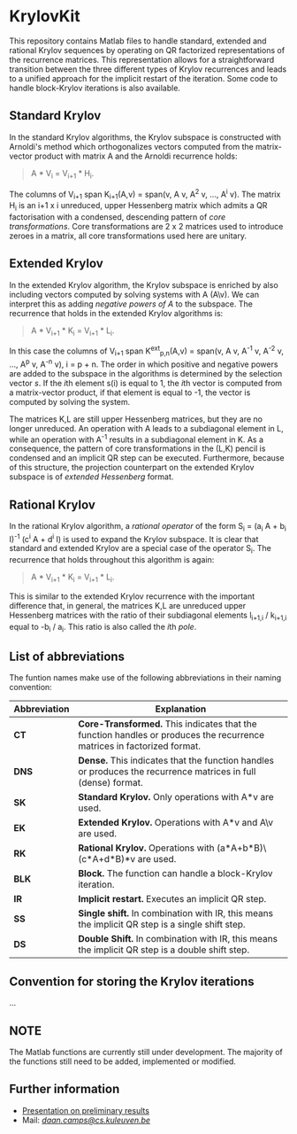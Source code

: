 # KrylovKit
This repository contains Matlab files to handle standard, extended and rational Krylov sequences by operating on QR factorized representations of the recurrence matrices. This representation allows for a straightforward transition between the three different types of Krylov recurrences and leads to a unified approach for the implicit restart of the iteration. Some code to handle block-Krylov iterations is also available.

## Standard Krylov
In the standard Krylov algorithms, the Krylov subspace is constructed with Arnoldi's method which orthogonalizes vectors computed from the matrix-vector product with matrix A and the Arnoldi recurrence holds:
> A \* V<sub>i</sub> = V<sub>i+1</sub> \* H<sub>i</sub>.

The columns of V<sub>i+1</sub> span K<sub>i+1</sub>(A,v) = span(v, A v, A<sup>2</sup> v, ..., A<sup>i</sup> v). The matrix H<sub>i</sub> is an i+1 x i unreduced, upper Hessenberg matrix which admits a QR factorisation with a condensed, descending pattern of *core transformations*. Core transformations are 2 x 2 matrices used to introduce zeroes in a matrix, all core transformations used here are unitary.

## Extended Krylov
In the extended Krylov algorithm, the Krylov subspace is enriched by also including vectors computed by solving systems with A (A\\v). We can interpret this as adding *negative powers of A* to the subspace. The recurrence that holds in the extended Krylov algorithms is:
> A \* V<sub>i+1</sub> * K<sub>i</sub> = V<sub>i+1</sub> \* L<sub>i</sub>.

In this case the columns of V<sub>i+1</sub> span K<sup>ext</sup><sub>p,n</sub>(A,v) = span(v, A v, A<sup>-1</sup> v, A<sup>-2</sup> v, ..., A<sup>p</sup> v, A<sup>-n</sup> v), i = p + n. The order in which positive and negative powers are added to the subspace in the algorithms is determined by the selection vector *s*. If the *i*th element s(i) is equal to 1, the *i*th vector is computed from a matrix-vector product, if that element is equal to -1, the vector is computed by solving the system.

The matrices K,L are still upper Hessenberg matrices, but they are no longer unreduced. An operation with A leads to a subdiagonal element in L, while an operation with A<sup>-1</sup> results in a subdiagonal element in K. As a consequence, the pattern of core transformations in the (L,K) pencil is condensed and an implicit QR step can be executed. Furthermore, because of this structure, the projection counterpart on the extended Krylov subspace is of *extended Hessenberg* format.

## Rational Krylov
In the rational Krylov algorithm, a *rational operator* of the form S<sub>i</sub> = (a<sub>i</sub> A + b<sub>i</sub> I)<sup>-1</sup> (c<sup>i</sup> A + d<sup>i</sup> I) is used to expand the Krylov subspace. It is clear that standard and extended Krylov are a special case of the operator S<sub>i</sub>. The recurrence that holds throughout this algorithm is again:
> A \* V<sub>i+1</sub> * K<sub>i</sub> = V<sub>i+1</sub> \* L<sub>i</sub>.

This is similar to the extended Krylov recurrence with the important difference that, in general, the matrices K,L are unreduced upper Hessenberg matrices with the ratio of their subdiagonal elements l<sub>i+1,i</sub> / k<sub>i+1,i</sub> equal to -b<sub>i</sub> / a<sub>i</sub>. This ratio is also called the *i*th *pole*.

## List of abbreviations
The funtion names make use of the following abbreviations in their naming convention:

| Abbreviation | Explanation |
| ------------ | ----------- |
| **CT**           | **Core-Transformed.** This indicates that the function handles or produces the recurrence matrices in factorized format. |
| **DNS**          | **Dense.** This indicates that the function handles or produces the recurrence matrices in full (dense) format. |
| **SK**           | **Standard Krylov.** Only operations with A\*v are used. |
| **EK**           | **Extended Krylov.** Operations with A\*v and A\\v are used. |
| **RK**           | **Rational Krylov.** Operations with (a\*A+b\*B)\\(c\*A+d\*B)*v are used. |
| **BLK**          | **Block.** The function can handle a block-Krylov iteration. |
| **IR**           | **Implicit restart.** Executes an implicit QR step. |
| **SS**           | **Single shift.** In combination with IR, this means the implicit QR step is a single shift step. |
| **DS**           | **Double Shift.** In combination with IR, this means the implicit QR step is a double shift step. |

## Convention for storing the Krylov iterations
...

## NOTE
The Matlab functions are currently still under development. The majority of the functions still need to be added, implemented or modified.

## Further information
* [Presentation on preliminary results](https://campsd.github.io/pres/ILAS2016/ILAS.html)
* Mail: *daan.camps@cs.kuleuven.be*

